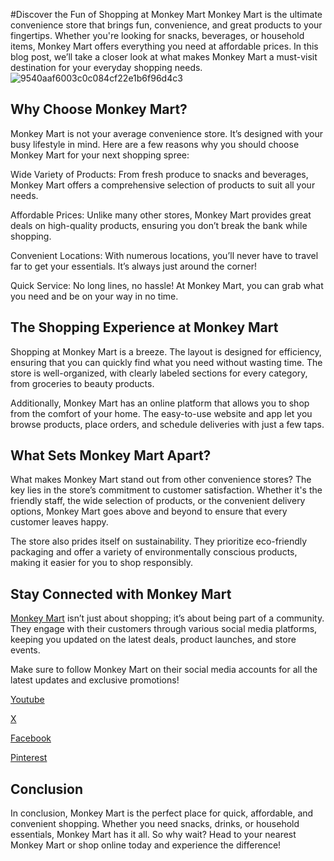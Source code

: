 #Discover the Fun of Shopping at Monkey Mart
Monkey Mart is the ultimate convenience store that brings fun, convenience, and great products to your fingertips. Whether you're looking for snacks, beverages, or household items, Monkey Mart offers everything you need at affordable prices. In this blog post, we’ll take a closer look at what makes Monkey Mart a must-visit destination for your everyday shopping needs.
![9540aaf6003c0c084cf22e1b6f96d4c3](https://github.com/user-attachments/assets/68a44a9e-98b4-44ca-b4f9-7cdb18103f2a)

## Why Choose Monkey Mart?
Monkey Mart is not your average convenience store. It’s designed with your busy lifestyle in mind. Here are a few reasons why you should choose Monkey Mart for your next shopping spree:

Wide Variety of Products: From fresh produce to snacks and beverages, Monkey Mart offers a comprehensive selection of products to suit all your needs.

Affordable Prices: Unlike many other stores, Monkey Mart provides great deals on high-quality products, ensuring you don’t break the bank while shopping.

Convenient Locations: With numerous locations, you’ll never have to travel far to get your essentials. It’s always just around the corner!

Quick Service: No long lines, no hassle! At Monkey Mart, you can grab what you need and be on your way in no time.

## The Shopping Experience at Monkey Mart
Shopping at Monkey Mart is a breeze. The layout is designed for efficiency, ensuring that you can quickly find what you need without wasting time. The store is well-organized, with clearly labeled sections for every category, from groceries to beauty products.

Additionally, Monkey Mart has an online platform that allows you to shop from the comfort of your home. The easy-to-use website and app let you browse products, place orders, and schedule deliveries with just a few taps.

## What Sets Monkey Mart Apart?
What makes Monkey Mart stand out from other convenience stores? The key lies in the store’s commitment to customer satisfaction. Whether it's the friendly staff, the wide selection of products, or the convenient delivery options, Monkey Mart goes above and beyond to ensure that every customer leaves happy.

The store also prides itself on sustainability. They prioritize eco-friendly packaging and offer a variety of environmentally conscious products, making it easier for you to shop responsibly.

## Stay Connected with Monkey Mart
[Monkey Mart](https://monkeymartgame.io/) isn’t just about shopping; it’s about being part of a community. They engage with their customers through various social media platforms, keeping you updated on the latest deals, product launches, and store events.

Make sure to follow Monkey Mart on their social media accounts for all the latest updates and exclusive promotions!

[Youtube](https://www.youtube.com/@monkeymart3d)

[X](https://x.com/monkeymart5)

[Facebook](https://www.facebook.com/monkeymart3d/)

[Pinterest](https://www.pinterest.com/monkeymart3d/)


## Conclusion
In conclusion, Monkey Mart is the perfect place for quick, affordable, and convenient shopping. Whether you need snacks, drinks, or household essentials, Monkey Mart has it all. So why wait? Head to your nearest Monkey Mart or shop online today and experience the difference!
